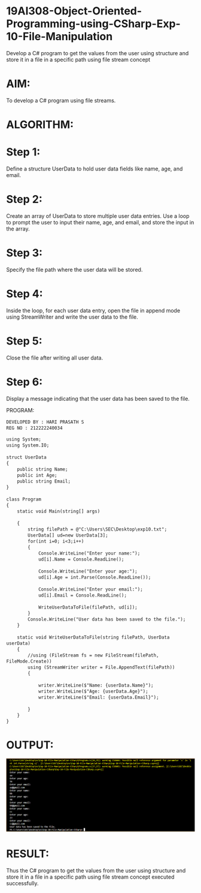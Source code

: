 # 19AI308-Object-Oriented-Programming-using-CSharp-Exp-10-File-Manipulation
Develop a C# program to get the values from the user using structure and store it in a file in a specific path using file stream concept
# AIM:
To develop a C# program using file streams.

# ALGORITHM:
# Step 1: 
Define a structure UserData to hold user data fields like name, age, and email.
# Step 2:
 Create an array of UserData to store multiple user data entries. Use a loop to prompt the user to input their name, age, and email, and store the input in the array.
# Step 3: 
Specify the file path where the user data will be stored.
# Step 4: 
Inside the loop, for each user data entry, open the file in append mode using StreamWriter and write the user data to the file.
# Step 5: 
Close the file after writing all user data.
# Step 6: 
Display a message indicating that the user data has been saved to the file.

PROGRAM:
```
DEVELOPED BY : HARI PRASATH S
REG NO : 212222240034
```
```
using System;
using System.IO;

struct UserData
{
    public string Name;
    public int Age;
    public string Email;
}

class Program
{
    static void Main(string[] args)

    {
        string filePath = @"C:\Users\SEC\Desktop\exp10.txt";
        UserData[] ud=new UserData[3];
        for(int i=0; i<3;i++)
        {
            Console.WriteLine("Enter your name:");
            ud[i].Name = Console.ReadLine();

            Console.WriteLine("Enter your age:");
            ud[i].Age = int.Parse(Console.ReadLine());

            Console.WriteLine("Enter your email:");
            ud[i].Email = Console.ReadLine();

            WriteUserDataToFile(filePath, ud[i]);
        }  
        Console.WriteLine("User data has been saved to the file.");
    }

    static void WriteUserDataToFile(string filePath, UserData userData)
    {
        //using (FileStream fs = new FileStream(filePath, FileMode.Create))
        using (StreamWriter writer = File.AppendText(filePath))
        {
            
            writer.WriteLine($"Name: {userData.Name}");
            writer.WriteLine($"Age: {userData.Age}");
            writer.WriteLine($"Email: {userData.Email}");
            
        }
    }
}
```
# OUTPUT:
![alt text](image.png)

# RESULT:
Thus the C# program to get the values from the user using structure and store it in a file in a specific path using file stream concept executed successfully.